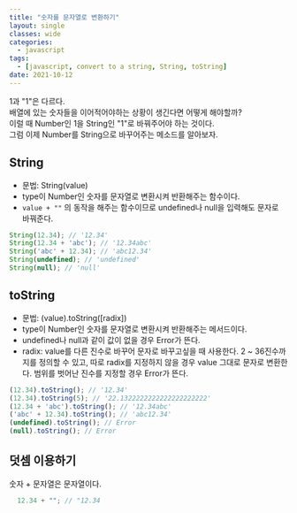 ```yaml
---
title: "숫자를 문자열로 변환하기"
layout: single
classes: wide
categories:
  - javascript
tags:
  - [javascript, convert to a string, String, toString]
date: 2021-10-12
---
```


1과 "1"은 다르다.  
배열에 있는 숫자들을 이어적어야하는 상황이 생긴다면 어떻게 해야할까?  
이럴 때 Number인 1을 String인 "1"로 바꿔주어야 하는 것이다.  
그럼 이제 Number를 String으로 바꾸어주는 메소드를 알아보자.

## String  
* 문법: String(value)  
* type이 Number인 숫자를 문자열로 변환시켜 반환해주는 함수이다.
* ``value + ""`` 의 동작을 해주는 함수이므로 undefined나 null을 입력해도 문자로 바꿔준다.

```javascript
String(12.34); // '12.34'
String(12.34 + 'abc'); // '12.34abc'
String('abc' + 12.34); // 'abc12.34'
String(undefined); // 'undefined'
String(null); // 'null'
```

## toString  
* 문법: (value).toString([radix]) 
* type이 Number인 숫자를 문자열로 변환시켜 반환해주는 메서드이다.
* undefined나 null과 같이 값이 없을 경우 Error가 뜬다.
* radix: value를 다른 진수로 바꾸어 문자로 바꾸고싶을 때 사용한다. 2 ~ 36진수까지를 정의할 수 있고, 따로 radix를 지정하지 않을 경우 value 그대로 문자로 변환한다. 범위를 벗어난 진수를 지정할 경우 Error가 뜬다.

```javascript
(12.34).toString(); // '12.34'
(12.34).toString(5); // '22.1322222222222222222222'
(12.34 + 'abc').toString(); // '12.34abc'
('abc' + 12.34).toString(); // 'abc12.34'
(undefined).toString(); // Error
(null).toString(); // Error
```

## 덧셈 이용하기
숫자 + 문자열은 문자열이다.

```javascript
  12.34 + ""; // "12.34
```